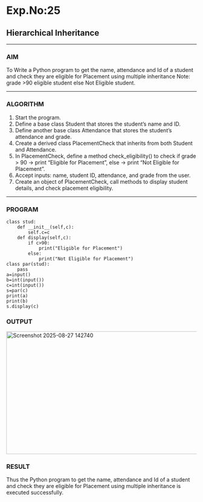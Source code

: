 # Exp.No:25  
## Hierarchical Inheritance

---

### AIM  
To Write a Python program to get the name, attendance and Id of a student and check they are eligible for Placement using multiple inheritance
Note: grade >90 eligible student else Not Eligible student.

---

### ALGORITHM

1. Start the program.
2. Define a base class Student that stores the student’s name and ID.
3. Define another base class Attendance that stores the student’s attendance and grade.
4. Create a derived class PlacementCheck that inherits from both Student and Attendance.
5. In PlacementCheck, define a method check_eligibility() to check if grade > 90 → print “Eligible for Placement”, else → print “Not Eligible for Placement”.
6. Accept inputs: name, student ID, attendance, and grade from the user.
7. Create an object of PlacementCheck, call methods to display student details, and check placement eligibility.

---

### PROGRAM
```
class stud:
    def __init__(self,c):
        self.c=c
    def display(self,c):
        if c>90:
            print("Eligible for Placement")
        else:
            print("Not Eligible for Placement")
class par(stud):
    pass
a=input()
b=int(input())
c=int(input())
s=par(c)
print(a)
print(b)
s.display(c)

```

### OUTPUT  

<img width="1123" height="325" alt="Screenshot 2025-08-27 142740" src="https://github.com/user-attachments/assets/265f1652-f641-40f2-bedd-e69e24825aeb" />



### RESULT
Thus the Python program to get the name, attendance and Id of a student and check they are eligible for Placement using multiple inheritance is executed successfully.

